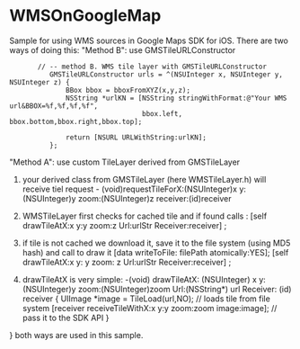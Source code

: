 WMSOnGoogleMap
==============

Sample for using WMS sources in Google Maps SDK for iOS.
There are two ways of doing this:
"Method B": use GMSTileURLConstructor

           // -- method B. WMS tile layer with GMSTileURLConstructor
              GMSTileURLConstructor urls = ^(NSUInteger x, NSUInteger y, NSUInteger z) {
                  BBox bbox = bboxFromXYZ(x,y,z);
                  NSString *urlKN = [NSString stringWithFormat:@"Your WMS url&BBOX=%f,%f,%f,%f",
                                     bbox.left, bbox.bottom,bbox.right,bbox.top];
                  
                  return [NSURL URLWithString:urlKN];
              };
              
              
"Method A": use custom TileLayer derived from  GMSTileLayer

 1. your derived class from GMSTileLayer (here WMSTileLayer.h)
 will receive tiel request 
            - (void)requestTileForX:(NSUInteger)x   y:(NSUInteger)y    zoom:(NSUInteger)z    receiver:(id<GMSTileReceiver>)receiver
            
 2. WMSTileLayer first checks for cached tile and if found calls :
              [self drawTileAtX:x y:y zoom:z Url:urlStr Receiver:receiver] ;
 
 3. if tile is not cached we download it, save it to the file system (using MD5 hash) and call to draw it
              [data  writeToFile: filePath  atomically:YES];
              [self drawTileAtX:x y: y zoom: z Url:urlStr Receiver:receiver] ;
              
 4. drawTileAtX is very simple:
            -(void) drawTileAtX: (NSUInteger) x   y:(NSUInteger)y    zoom:(NSUInteger)zoom   Url:(NSString*) url Receiver: (id<GMSTileReceiver>) receiver {
                 UIImage             *image   = TileLoad(url,NO); // loads tile from file system
                 [receiver receiveTileWithX:x y:y zoom:zoom image:image]; // pass it to the SDK API
            }
    
}
both ways are used in this sample.
